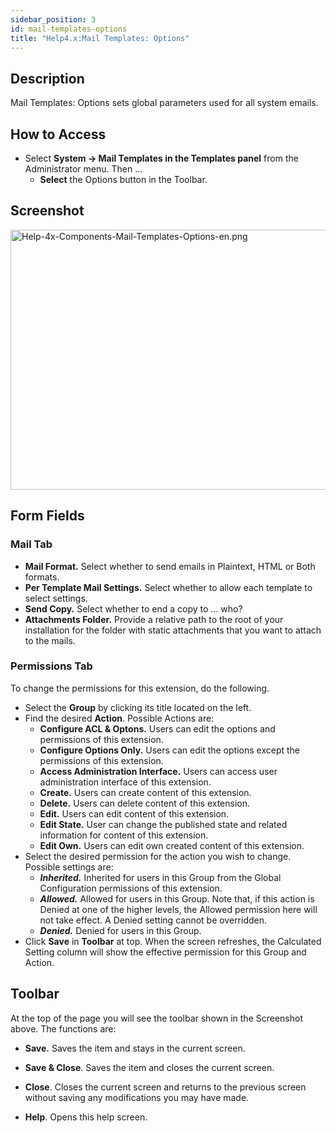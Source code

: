 ```yaml
---
sidebar_position: 3
id: mail-templates-options
title: "Help4.x:Mail Templates: Options"
---
```

## Description

Mail Templates: Options sets global parameters used for all system
emails.

## How to Access

- Select **System **→** Mail Templates in the Templates panel** from the
  Administrator menu. Then ...
  - **Select** the Options button in the Toolbar.

## Screenshot

<img
src="https://docs.joomla.org/images/8/82/Help-4x-Components-Mail-Templates-Options-en.png"
decoding="async" data-file-width="800" data-file-height="416"
width="800" height="416"
alt="Help-4x-Components-Mail-Templates-Options-en.png" />

## Form Fields

### Mail Tab

- **Mail Format.** Select whether to send emails in Plaintext, HTML or
  Both formats.
- **Per Template Mail Settings.** Select whether to allow each template
  to select settings.
- **Send Copy.** Select whether to end a copy to ... who?
- **Attachments Folder.** Provide a relative path to the root of your
  installation for the folder with static attachments that you want to
  attach to the mails.

### Permissions Tab

To change the permissions for this extension, do the following.

- Select the **Group** by clicking its title located on the left.
- Find the desired **Action**. Possible Actions are:
  - **Configure ACL & Optons.** Users can edit the options and
    permissions of this extension.
  - **Configure Options Only.** Users can edit the options except the
    permissions of this extension.
  - **Access Administration Interface.** Users can access user
    administration interface of this extension.
  - **Create.** Users can create content of this extension.
  - **Delete.** Users can delete content of this extension.
  - **Edit.** Users can edit content of this extension.
  - **Edit State.** User can change the published state and related
    information for content of this extension.
  - **Edit Own.** Users can edit own created content of this extension.
- Select the desired permission for the action you wish to change.
  Possible settings are:
  - ***Inherited.*** Inherited for users in this Group from the Global
    Configuration permissions of this extension.
  - ***Allowed.*** Allowed for users in this Group. Note that, if this
    action is Denied at one of the higher levels, the Allowed permission
    here will not take effect. A Denied setting cannot be overridden.
  - ***Denied.*** Denied for users in this Group.
- Click **Save** in **Toolbar** at top. When the screen refreshes, the
  Calculated Setting column will show the effective permission for this
  Group and Action.

## Toolbar

At the top of the page you will see the toolbar shown in the Screenshot
above. The functions are:

- **Save.** Saves the item and stays in the current screen.

<!-- -->

- **Save & Close**. Saves the item and closes the current screen.

<!-- -->

- **Close**. Closes the current screen and returns to the previous
  screen without saving any modifications you may have made.

<!-- -->

- **Help**. Opens this help screen.
